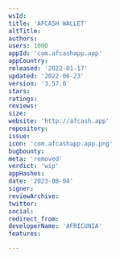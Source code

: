 ```yaml
---
wsId: 
title: 'AFCASH WALLET'
altTitle: 
authors: 
users: 1000
appId: 'com.afcashapp.app'
appCountry: 
released: '2022-01-17'
updated: '2022-06-23'
version: '3.57.0'
stars: 
ratings: 
reviews: 
size: 
website: 'http://afcash.app'
repository: 
issue: 
icon: 'com.afcashapp.app.png'
bugbounty: 
meta: 'removed'
verdict: 'wip'
appHashes: 
date: '2023-08-04'
signer: 
reviewArchive: 
twitter: 
social: 
redirect_from: 
developerName: 'AFRICUNIA'
features: 

---
```


